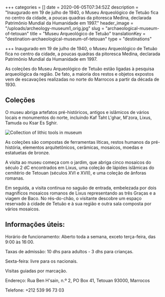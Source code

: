 +++
categories = []
date = 2020-06-05T07:34:52Z
description = "Inaugurado em 19 de julho de 1940, o Museu Arqueológico de Tetuão fica no centro da cidade, a poucas quadras da pitoresca Medina, declarada Patrimônio Mundial da Humanidade em 1997."
header_image = "/uploads/archeology-museum1_orig.jpg"
slug = "archaeological-museum-of-tetouan"
title = "Museu Arqueológico de Tetuão"
translationKey = "destination-archaeological-museum-of-tetouan"
type = "destinations"

+++
Inaugurado em 19 de julho de 1940, o Museu Arqueológico de Tetuão fica no centro da cidade, a poucas quadras da pitoresca Medina, declarada Patrimônio Mundial da Humanidade em 1997.

As coleções do Museu Arqueológico de Tetuão estão ligadas à pesquisa arqueológica da região. De fato, a maioria dos restos e objetos expostos vem de escavações realizadas no norte do Marrocos a partir da década de 1930.

## **Coleções**

O museu abriga artefatos pré-históricos, antigos e islâmicos de vários locais e monumentos do norte, incluindo Kaf Taht L'ghar, M'zora, Lixus, Tamuda ou Ksar Es Sghir.

![Collection of lithic tools in museum ](/uploads/1200px-Archaeological_Museum_of_Mytilene_01.jpg "Collection of lithic tools in museum ")

As coleções são compostas de ferramentas líticas, restos humanos da pré-história, elementos arquitetônicos, cerâmicas, mosaicos, moedas e estatuetas de bronze.

A visita ao museu começa com o jardim, que abriga cinco mosaicos do século 2 dC encontrados em Lixus, uma coleção de lápides islâmicas do cemitério de Tetouan (séculos XVI e XVII), e uma coleção de ânforas romanas.

Em seguida, a visita continua no saguão de entrada, embelezada por dois magníficos mosaicos romanos de Lixus representando as três Graças e a viagem de Baco. No rés-do-chão, o visitante descobre um espaço reservado à cidade de Tetuão e à sua região e outra sala composta por vários mosaicos.

## **Informações úteis:**

Horário de funcionamento: Aberto toda a semana, exceto terça-feira, das 9:00 às 16:00.

Taxas de admissão: 10 dhs para adultos - 3 dhs para crianças.

Sexta-feira: livre para os nacionais.

Visitas guiadas por marcação.

Endereço: Rua Ben H'sain, n.º 2, PO Box 41, Tetouan 93000, Marrocos

Telefone: +212 539 96 73 03